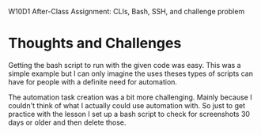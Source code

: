 W10D1 After-Class Assignment: CLIs, Bash, SSH, and challenge problem

# Thoughts and Challenges

Getting the bash script to run with the given code was easy. This was a simple example but I can only imagine the uses theses types of scripts can have for people with a definite need for automation.

The automation task creation was a bit more challenging. Mainly because I couldn't think of what I actually could use automation with. So just to get practice with the lesson I set up a bash script to check for screenshots 30 days or older and then delete those.
